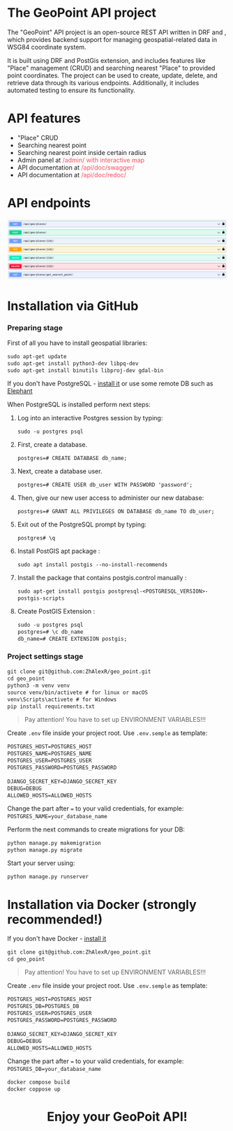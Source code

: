 # The GeoPoint API project

The "GeoPoint" API project is an open-source REST API written in DRF and , which provides backend support 
for managing geospatial-related data in WSG84 coordinate system. 

It is built using DRF and PostGis extension, and includes features like "Place" management (CRUD) and searching nearest "Place"
to provided point coordinates. 
The project can be used to create, update, delete, and retrieve data through its various endpoints. 
Additionally, it includes automated testing to ensure its functionality.

# API features

- "Place" CRUD
- Searching nearest point 
- Searching nearest point inside certain radius 
- Admin panel at <span style="color: rgb(255, 76, 96);">/admin/<span> with interactive map 
- API documentation at <span style="color: rgb(255, 76, 96)">/api/doc/swagger/<span> 
- API documentation at <span style="color: rgb(255, 76, 96)">/api/doc/redoc/<span> 

# API endpoints
![img.png](screenshots/img.png)

# Installation via GitHub


### Preparing stage
First of all you have to install geospatial libraries:
```shell
sudo apt-get update
sudo apt-get install python3-dev libpq-dev 
sudo apt-get install binutils libproj-dev gdal-bin
```

If you don't have PostgreSQL - [install it](https://www.postgresql.org/download/) or use some remote DB such as [Elephant](https://customer.elephantsql.com/)

When PostgreSQL is installed perform next steps:
1. Log into an interactive Postgres session by typing:
   ```shell
   sudo -u postgres psql
   ```
2. First, create a database.
   ```shell
   postgres=# CREATE DATABASE db_name;
   ```
3. Next, create a database user.
   ```shell
   postgres=# CREATE USER db_user WITH PASSWORD 'password';
   ```
4. Then, give our new user access to administer our new database:
   ```shell
   postgres=# GRANT ALL PRIVILEGES ON DATABASE db_name TO db_user;
   ```
5. Exit out of the PostgreSQL prompt by typing:
   ```shell
   postgres# \q
   ```
6. Install PostGIS apt package :
   ```shell
   sudo apt install postgis --no-install-recommends
   ```
7. Install the package that contains postgis.control manually :
   ```shell
   sudo apt-get install postgis postgresql-<POSTGRESQL_VERSION>-postgis-scripts
   ```
8. Create PostGIS Extension :
   ```shell
   sudo -u postgres psql
   postgres=# \c db_name
   db_name=# CREATE EXTENSION postgis;
   ```

### Project settings stage
```shell
git clone git@github.com:ZhAlexR/geo_point.git
cd geo_point
python3 -m venv venv
source venv/bin/activete # for linux or macOS
venv\Scripts\activete # for Windows
pip install requirements.txt
```
>Pay attention! You have to set up ENVIRONMENT VARIABLES!!!

Create `.env` file inside your project root. Use `.env.semple` as template:
```shell
POSTGRES_HOST=POSTGRES_HOST
POSTGRES_NAME=POSTGRES_NAME
POSTGRES_USER=POSTGRES_USER
POSTGRES_PASSWORD=POSTGRES_PASSWORD

DJANGO_SECRET_KEY=DJANGO_SECRET_KEY
DEBUG=DEBUG
ALLOWED_HOSTS=ALLOWED_HOSTS
```
Change the part after `=` to your valid credentials, for example:
`POSTGRES_NAME=your_database_name`

Perform the next commands to create migrations for your DB:
```shell
python manage.py makemigration
python manage.py migrate
```

Start your server using:
```shell
python manage.py runserver
```


# Installation via Docker (strongly recommended!)

If you don't have Docker - [install it](https://docs.docker.com/get-docker/)
```shell
git clone git@github.com:ZhAlexR/geo_point.git
cd geo_point
```

>Pay attention! You have to set up ENVIRONMENT VARIABLES!!!

Create `.env` file inside your project root. Use `.env.semple` as template:
```shell
POSTGRES_HOST=POSTGRES_HOST
POSTGRES_DB=POSTGRES_DB
POSTGRES_USER=POSTGRES_USER
POSTGRES_PASSWORD=POSTGRES_PASSWORD

DJANGO_SECRET_KEY=DJANGO_SECRET_KEY
DEBUG=DEBUG
ALLOWED_HOSTS=ALLOWED_HOSTS
```
Change the part after `=` to your valid credentials, for example:
`POSTGRES_DB=your_database_name`

```shell
docker compose build
docker coppose up
```
# <p style="text-align: center;">Enjoy your GeoPoit API!</p>

<div align="center">
    <img src="https://media.giphy.com/media/t3sZxY5zS5B0z5zMIz/giphy-downsized-large.gif" alt="">
</div>

